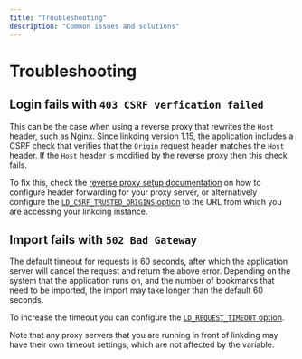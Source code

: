 ```yaml
---
title: "Troubleshooting"
description: "Common issues and solutions"
---
```


# Troubleshooting

## Login fails with `403 CSRF verfication failed`

This can be the case when using a reverse proxy that rewrites the `Host` header, such as Nginx.
Since linkding version 1.15, the application includes a CSRF check that verifies that the `Origin` request header matches the `Host` header.
If the `Host` header is modified by the reverse proxy then this check fails.

To fix this, check the [reverse proxy setup documentation](../README.md#reverse-proxy-setup) on how to configure header forwarding for your proxy server, or alternatively configure the  [`LD_CSRF_TRUSTED_ORIGINS` option](Options.md#LD_CSRF_TRUSTED_ORIGINS) to the URL from which you are accessing your linkding instance.

## Import fails with `502 Bad Gateway`

The default timeout for requests is 60 seconds, after which the application server will cancel the request and return the above error.
Depending on the system that the application runs on, and the number of bookmarks that need to be imported, the import may take longer than the default 60 seconds.

To increase the timeout you can configure the [`LD_REQUEST_TIMEOUT` option](Options.md#LD_REQUEST_TIMEOUT).

Note that any proxy servers that you are running in front of linkding may have their own timeout settings, which are not affected by the variable.
